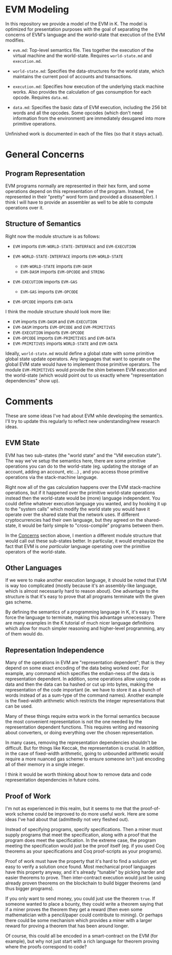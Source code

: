 EVM Modeling
============

In this repository we provide a model of the EVM in K. The model is optimized
for presentation purposes with the goal of separating the concerns of EVM's
language and the world-state that execution of the EVM modifies.

-   `evm.md`: Top-level semantics file. Ties together the execution of the
    virtual machine and the world-state. Requires `world-state.md` and
    `execution.md`.

-   `world-state.md`: Specifies the data-structures for the world state, which
    maintains the current pool of accounts and transactions.

-   `execution.md`: Specifies how execution of the underlying stack
    machine works. Also provides the calculation of gas consumption for
    each opcode. Requires `data.md`.

-   `data.md`: Specifies the basic data of EVM execution, including the 256 bit
    words and all the opcodes. Some opcodes (which don't need information from
    the environment) are immediately desugared into more primitive operations.

Unfinished work is documented in each of the files (so that it stays actual).

General Concerns
================

Program Representation
----------------------

EVM programs normally are represented in their hex form, and some operations
depend on this representation of the program. Instead, I've represented in their
"pretty" word form (and provided a dissasembler). I think I will have to provide
an assembler as well to be able to compute operations over it.

Structure of Semantics
----------------------

Right now the module structure is as follows:

-   `EVM` imports `EVM-WORLD-STATE-INTERFACE` and `EVM-EXECUTION`

-   `EVM-WORLD-STATE-INTERFACE` imports `EVM-WORLD-STATE`
    -   `EVM-WORLD-STATE` imports `EVM-DASM`
    -   `EVM-DASM` imports `EVM-OPCODE` and `STRING`

-   `EVM-EXECUTION` imports `EVM-GAS`
    -   `EVM-GAS` imports `EVM-OPCODE`

-   `EVM-OPCODE` imports `EVM-DATA`

I think the module structure should look more like:

-   `EVM` imports `EVM-DASM` and `EVM-EXECUTION`
-   `EVM-DASM` imports `EVM-OPCODE` and `EVM-PRIMITIVES`
-   `EVM-EXECUTION` imports `EVM-OPCODE`
-   `EVM-OPCODE` imports `EVM-PRIMITIVES` and `EVM-DATA`
-   `EVM-PRIMITIVES` imports `WORLD-STATE` and `EVM-DATA`

Ideally, `world-state.md` would define a global state with some primitive global
state update operators. Any languages that want to operate on the global EVM
state would have to implement those primitive operators. The module
`EVM-PRIMITIVES` would provide the shim between EVM execution and the
world-state (which would point out to us exactly where "representation
dependencies" show up).

Comments
========

These are some ideas I've had about EVM while developing the semantics. I'll try
to update this regularly to reflect new understanding/new research ideas.

EVM State
---------

EVM has two sub-states (the "world state" and the "VM execution state"). The way
we've setup the semantics here, there are some primitive operations you can do
to the world-state (eg. updating the storage of an account, adding an account,
etc...) , and you access those primitive operations via the stack-machine
language.

Right now all of the gas calculation happens over the EVM stack-machine
operations, but if it happened over the primitive world-state operations instead
then the world-state would be (more) language independent. You could define
whatever execution language you wanted, and by hooking it up to the "system
calls" which modify the world state you would have it operate over the shared
state that the network uses. If different cryptocurrencies had their own
language, but they agreed on the shared-state, it would be fairly simple to
"cross-compile" programs between them.

In the [Concerns](#Concerns) section above, I mention a different module
structure that would call out these sub-states better. In particular, it would
emphasize the fact that EVM is *one particular* language operating over the
primitive operators of the world-state.

Other Languages
---------------

If we were to make another execution language, it should be noted that EVM is
way too complicated (mostly because it's an assembly-like language, which is
almost necessarily hard to reason about). One advantage to the structure is that
it's easy to prove that all programs terminate with the given gas scheme.

By defining the semantics of a programming language in K, it's easy to force the
language to terminate, making this advantage unnecessary. There are many
examples in the K tutorial of much nicer language definitions which allow for
much simpler reasoning and higher-level programming, any of them would do.

Representation Independence
---------------------------

Many of the operations in EVM are "representation dependent"; that is they
depend on some exact encoding of the data being worked over. For example, any
command which specifies the endian-ness of the data is representation dependent.
In addition, some operations allow using code as data and then the data can ba
hashed or cut up into bytes, making the representation of the code important
(ie. we have to store it as a bunch of words instead of as a sum-type of the
command names). Another example is the fixed-width arithmetic which restricts
the integer representations that can be used.

Many of these things require extra work in the formal semantics because the most
convenient representation is not the one needed by the representation dependent
functions. This requires writing and reasoning about converters, or doing
everything over the chosen representation.

In many cases, removing the representation dependencies shouldn't be difficult.
But for things like Keccak, the representation is crucial. In addition, in the
case of fixed-width arithmetic, going to unbounded arithmetic would require a
more nuanced gas scheme to ensure someone isn't just encoding all of their
memory in a single integer.

I think it would be worth thinking about how to remove data and code
representation dependencies in future coins.

Proof of Work
-------------

I'm not as experienced in this realm, but it seems to me that the proof-of-work
scheme could be improved to do more useful work. Here are some ideas I've had
about that (admittedly not very fleshed out).

Instead of specifying programs, specify specifications. Then a miner must supply
programs that meet the specification, along with a proof that the program does
meet the specification. In the extreme case, the program meeting the
specification would just be the proof itself (eg. if you used Coq theorems as
your specifications and Coq proof-scripts as your programs).

Proof of work must have the property that it's hard to find a solution yet easy
to verify a solution once found. Most mechanical proof languages have this
property anyway, and it's already "tunable" by picking harder and easier
theorems to prove. Then inter-contract execution would just be using already
proven theorems on the blockchain to build bigger theorems (and thus bigger
programs).

If you only want to send money, you could just use the theorem `true`. If
someone wanted to place a bounty, they could write a theorem saying that if a
miner proves the theorem they get a reward (then even some mathematician with a
pencil/paper could contribute to mining). Or perhaps there could be some
mechanism which provides a miner with a larger reward for proving a theorem that
has been around longer.

Of course, this could all be encoded in a smart-contract on the EVM (for
example), but why not just start with a rich language for theorem proving where
the proofs correspond to code?
